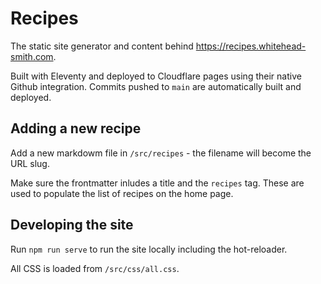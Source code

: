 # Recipes

The static site generator and content behind https://recipes.whitehead-smith.com.

Built with Eleventy and deployed to Cloudflare pages using their native Github integration.
Commits pushed to `main` are automatically built and deployed.

## Adding a new recipe

Add a new markdowm file in `/src/recipes` - the filename will become the URL slug.

Make sure the frontmatter inludes a title and the `recipes` tag.
These are used to populate the list of recipes on the home page.

## Developing the site

Run `npm run serve` to run the site locally including the hot-reloader.

All CSS is loaded from `/src/css/all.css`.

